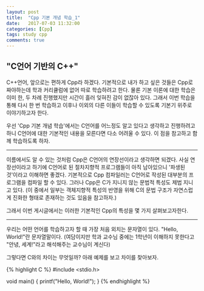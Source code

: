 ```yaml
---
layout: post
title:  "Cpp 기본 개념 학습_1"
date:   2017-07-03 11:32:00
categories: [Cpp]
tags: study cpp
comments: true
---
```

<!--more-->
<h2>"C언어 기반의 C++"</h2>  

C++언어, 앞으로는 편하게 Cpp라 하겠다. 기본적으로 내가 하고 싶은 것들은 Cpp로 짜야하는데 학과 커리큘럼에 없어 따로 학습하려고 한다. 물론 기본 이론에 대한 학습은 이미 한, 두 차례 진행했지만 시간이 흘러 잊혀진 감이 없잖아 있다. 그래서 이번 학습을 통해 다시 한 번 학습하고 이후나 이외의 다른 이들이 학습할 수 있도록 기본기 위주로 이야기하고자 한다.  

우선 'Cpp 기본 개념 학습'에서는 C언어를 어느정도 알고 있다고 생각하고 진행하려고 하니 C언어에 대한 기본적인 내용을 모른다면 다소 어려울 수 있다. 이 점을 참고하고 함께 학습하도록 하자.  

---

이름에서도 알 수 있는 것처럼 Cpp은 C언어의 연장선이라고 생각하면 되겠다. 사실 연장선이라고 하기에 C언어로 된 절차지향적 프로그램들이 아직 남아있으니 '파생된 것'이라고 이해하면 좋겠다. 기본적으로 Cpp 컴파일러는 C언어로 작성된 대부분의 프로그램을 컴파일 할 수 있다. 그러나 Cpp은 C가 지니지 않는 문법적 특성도 제법 지니고 있다. (이 중에서 일부는 객체지향적 특성의 반영을 위해 C의 문법 구조가 자연스럽게 진화한 형태로 존재하는 것도 있음을 참고하자.)  

그래서 이번 게시글에서는 이러한 기본적인 Cpp의 특성을 몇 가지 살펴보고자한다.  
  
---
우리는 어떤 언어를 학습하고자 할 때 가장 처음 외치는 문자열이 있다. "Hello, World!"란 문자열말이다. (여담이지만 학과 교수님 중에는 1학년이 이해하지 못한다고 "안녕, 세계!"라고 해석해주는 교수님이 계신다)  

그렇다면 C와의 차이는 무엇일까? 아래 예제를 보고 차이를 찾아보자.

{% highlight C %}
#include <stdio.h>

void main() {
printf("Hello, World!");
}
{% endhighlight %}